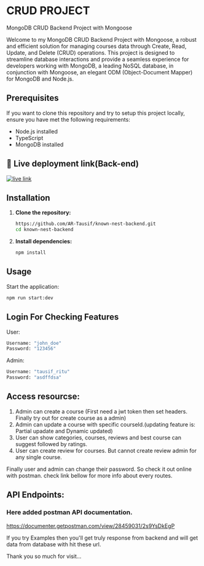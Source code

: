 # CRUD PROJECT

MongoDB CRUD Backend Project with Mongoose

Welcome to my MongoDB CRUD Backend Project with Mongoose, a robust and efficient solution for managing courses data through Create, Read, Update, and Delete (CRUD) operations. This project is designed to streamline database interactions and provide a seamless experience for developers working with MongoDB, a leading NoSQL database, in conjunction with Mongoose, an elegant ODM (Object-Document Mapper) for MongoDB and Node.js.

## Prerequisites

If you want to clone this repository and try to setup this project locally, ensure you have met the following requirements:

- Node.js installed
- TypeScript
- MongoDB installed

## 🔗 Live deployment link(Back-end)

[![live link](https://img.shields.io/badge/Live_Link-0A66C2?style=for-the-badge&logo=ko-fi&logoColor=white)](https://l2b2a4-course-review-ar-tausif.vercel.app)

## Installation

1. **Clone the repository:**

   ```bash
   https://github.com/AR-Tausif/known-nest-backend.git
   cd known-nest-backend
   ```

2. **Install dependencies:**

   ```bash
   npm install
   ```

## Usage

Start the application:

```bash
npm run start:dev
```

## Login For Checking Features

User:

```bash
Username: "john_doe"
Password: "123456"
```

Admin:

```bash
Username: "tausif_ritu"
Password: "asdffdsa"
```

## Access resourcse:

1. Admin can create a course (First need a jwt token then set headers. Finally try out for create course as a admin)
2. Admin can update a course with specific courseId.(updating feature is: Partial upadate and Dynamic updated)
3. User can show categories, courses, reviews and best course can suggest followed by ratings.
4. User can create review for courses. But cannot create review admin for any single course.

Finally user and admin can change their password. So check it out online with postman. check link bellow for more info about every routes.

## API Endpoints:

### Here added postman API documentation.

https://documenter.getpostman.com/view/28459031/2s9YsDkEgP

If you try Examples then you'll get truly response from backend and will get data from database with hit these url.

Thank you so much for visit...
